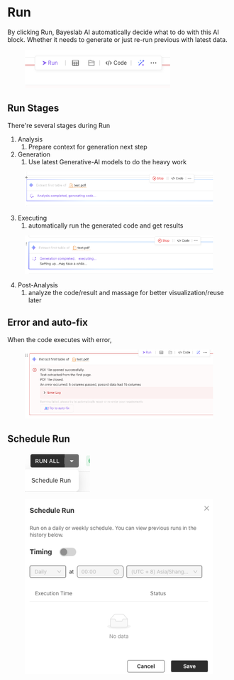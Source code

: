 # Run

By clicking Run,  Bayeslab AI automatically decide what to do with this AI block.  Whether it needs to generate or just re-run previous with latest data.

<figure><img src="../.gitbook/assets/image (81).png" alt=""><figcaption></figcaption></figure>

## Run Stages

There're several stages during Run

1. Analysis
   1. Prepare context for generation next step
2. Generation
   1. Use latest Generative-AI models to do the heavy work

<figure><img src="../.gitbook/assets/image (75).png" alt=""><figcaption></figcaption></figure>

3. Executing
   1. automatically run the generated code and get results

<figure><img src="../.gitbook/assets/image (76).png" alt=""><figcaption></figcaption></figure>

4. Post-Analysis
   1. analyze the code/result and massage for better visualization/reuse later

## Error and auto-fix

When the code executes with error,&#x20;

<figure><img src="../.gitbook/assets/image (78).png" alt=""><figcaption></figcaption></figure>

## Schedule Run

<figure><img src="../.gitbook/assets/image (79).png" alt=""><figcaption></figcaption></figure>

<figure><img src="../.gitbook/assets/image (80).png" alt=""><figcaption></figcaption></figure>
